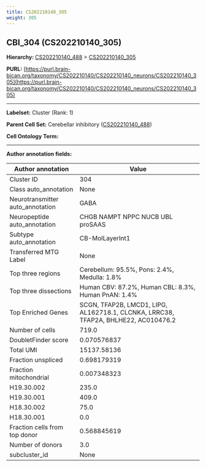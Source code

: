 ```yaml
---
title: CS202210140_305
weight: 305
---
```

## CBI_304 (CS202210140_305)
<b>Hierarchy: </b>
[CS202210140_488](../CS202210140_488) >
[CS202210140_305](../CS202210140_305)

**PURL:** [https://purl.brain-bican.org/taxonomy/CS202210140/CS202210140_neurons/CS202210140_305](https://purl.brain-bican.org/taxonomy/CS202210140/CS202210140_neurons/CS202210140_305)

---


**Labelset:** Cluster (Rank: 1)

**Parent Cell Set:** Cerebellar inhibitory ([CS202210140_488](../CS202210140_488))



**Cell Ontology Term:** 

[MARKER GENES.]: #


---

[TRANSFERRED ANNOTATIONS.]: #


[AUTHOR ANNOTATION FIELDS.]: #


**Author annotation fields:**

| Author annotation | Value |
|-------------------|-------|
|Cluster ID|304|
|Class auto_annotation|None|
|Neurotransmitter auto_annotation|GABA|
|Neuropeptide auto_annotation|CHGB NAMPT NPPC NUCB UBL proSAAS|
|Subtype auto_annotation|CB-MolLayerInt1|
|Transferred MTG Label|None|
|Top three regions|Cerebellum: 95.5%, Pons: 2.4%, Medulla: 1.8%|
|Top three dissections|Human CBV: 87.2%, Human CBL: 8.3%, Human PnAN: 1.4%|
|Top Enriched Genes|SCGN, TFAP2B, LMCD1, LIPG, AL162718.1, CLCNKA, LRRC38, TFAP2A, BHLHE22, AC010476.2|
|Number of cells|719.0|
|DoubletFinder score|0.070576837|
|Total UMI|15137.58136|
|Fraction unspliced|0.698179319|
|Fraction mitochondrial|0.007348323|
|H19.30.002|235.0|
|H19.30.001|409.0|
|H18.30.002|75.0|
|H18.30.001|0.0|
|Fraction cells from top donor|0.568845619|
|Number of donors|3.0|
|subcluster_id|None|
